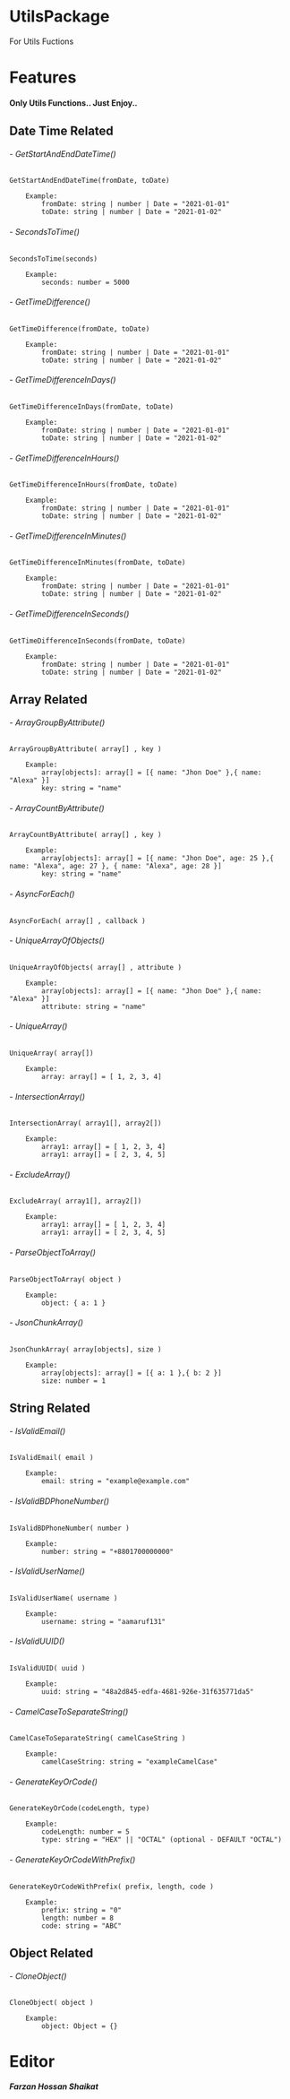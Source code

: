 # UtilsPackage

For Utils Fuctions

# Features

#### Only Utils Functions.. Just Enjoy..

## Date Time Related

###### - GetStartAndEndDateTime()

    GetStartAndEndDateTime(fromDate, toDate)

        Example:
            fromDate: string | number | Date = "2021-01-01"
            toDate: string | number | Date = "2021-01-02"

###### - SecondsToTime()

    SecondsToTime(seconds)

        Example:
            seconds: number = 5000

###### - GetTimeDifference()

    GetTimeDifference(fromDate, toDate)

        Example:
            fromDate: string | number | Date = "2021-01-01"
            toDate: string | number | Date = "2021-01-02"

###### - GetTimeDifferenceInDays()

    GetTimeDifferenceInDays(fromDate, toDate)

        Example:
            fromDate: string | number | Date = "2021-01-01"
            toDate: string | number | Date = "2021-01-02"

###### - GetTimeDifferenceInHours()

    GetTimeDifferenceInHours(fromDate, toDate)

        Example:
            fromDate: string | number | Date = "2021-01-01"
            toDate: string | number | Date = "2021-01-02"

###### - GetTimeDifferenceInMinutes()

    GetTimeDifferenceInMinutes(fromDate, toDate)

        Example:
            fromDate: string | number | Date = "2021-01-01"
            toDate: string | number | Date = "2021-01-02"

###### - GetTimeDifferenceInSeconds()

    GetTimeDifferenceInSeconds(fromDate, toDate)

        Example:
            fromDate: string | number | Date = "2021-01-01"
            toDate: string | number | Date = "2021-01-02"

## Array Related

###### - ArrayGroupByAttribute()

    ArrayGroupByAttribute( array[] , key )

        Example:
            array[objects]: array[] = [{ name: "Jhon Doe" },{ name: "Alexa" }]
            key: string = "name"

###### - ArrayCountByAttribute()

    ArrayCountByAttribute( array[] , key )

        Example:
            array[objects]: array[] = [{ name: "Jhon Doe", age: 25 },{ name: "Alexa", age: 27 }, { name: "Alexa", age: 28 }]
            key: string = "name"

###### - AsyncForEach()

    AsyncForEach( array[] , callback )

###### - UniqueArrayOfObjects()

    UniqueArrayOfObjects( array[] , attribute )

        Example:
            array[objects]: array[] = [{ name: "Jhon Doe" },{ name: "Alexa" }]
            attribute: string = "name"

###### - UniqueArray()

    UniqueArray( array[])

        Example:
            array: array[] = [ 1, 2, 3, 4]

###### - IntersectionArray()

    IntersectionArray( array1[], array2[])

        Example:
            array1: array[] = [ 1, 2, 3, 4]
            array1: array[] = [ 2, 3, 4, 5]

###### - ExcludeArray()

    ExcludeArray( array1[], array2[])

        Example:
            array1: array[] = [ 1, 2, 3, 4]
            array1: array[] = [ 2, 3, 4, 5]

###### - ParseObjectToArray()

    ParseObjectToArray( object )

        Example:
            object: { a: 1 }

###### - JsonChunkArray()

    JsonChunkArray( array[objects], size )

        Example:
            array[objects]: array[] = [{ a: 1 },{ b: 2 }]
            size: number = 1

## String Related

###### - IsValidEmail()

    IsValidEmail( email )

        Example:
            email: string = "example@example.com"

###### - IsValidBDPhoneNumber()

    IsValidBDPhoneNumber( number )

        Example:
            number: string = "+8801700000000"

###### - IsValidUserName()

    IsValidUserName( username )

        Example:
            username: string = "aamaruf131"

###### - IsValidUUID()

    IsValidUUID( uuid )

        Example:
            uuid: string = "48a2d845-edfa-4681-926e-31f635771da5"

###### - CamelCaseToSeparateString()

    CamelCaseToSeparateString( camelCaseString )

        Example:
            camelCaseString: string = "exampleCamelCase"

###### - GenerateKeyOrCode()

    GenerateKeyOrCode(codeLength, type)

        Example:
            codeLength: number = 5
            type: string = "HEX" || "OCTAL" (optional - DEFAULT "OCTAL")

###### - GenerateKeyOrCodeWithPrefix()

    GenerateKeyOrCodeWithPrefix( prefix, length, code )

        Example:
            prefix: string = "0"
            length: number = 8
            code: string = "ABC"

## Object Related

###### - CloneObject()

    CloneObject( object )

        Example:
            object: Object = {}

# Editor

**_Farzan Hossan Shaikat_**
